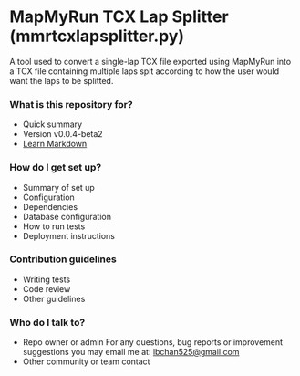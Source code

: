 # MapMyRun TCX Lap Splitter (mmrtcxlapsplitter.py) #

A tool used to convert a single-lap TCX file exported using MapMyRun into a TCX file containing multiple laps spit according to how the user would want
the laps to be splitted.

### What is this repository for? ###

* Quick summary
* Version
v0.0.4-beta2
* [Learn Markdown](https://bitbucket.org/tutorials/markdowndemo)

### How do I get set up? ###

* Summary of set up
* Configuration
* Dependencies
* Database configuration
* How to run tests
* Deployment instructions

### Contribution guidelines ###

* Writing tests
* Code review
* Other guidelines

### Who do I talk to? ###

* Repo owner or admin
For any questions, bug reports or improvement suggestions you may email me at: lbchan525@gmail.com
* Other community or team contact